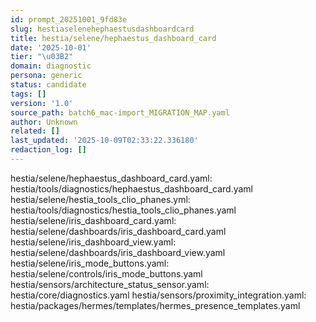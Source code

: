 ```yaml
---
id: prompt_20251001_9fd83e
slug: hestiaselenehephaestusdashboardcard
title: hestia/selene/hephaestus_dashboard_card
date: '2025-10-01'
tier: "\u03B2"
domain: diagnostic
persona: generic
status: candidate
tags: []
version: '1.0'
source_path: batch6_mac-import_MIGRATION_MAP.yaml
author: Unknown
related: []
last_updated: '2025-10-09T02:33:22.336180'
redaction_log: []
---
```


hestia/selene/hephaestus_dashboard_card.yaml: hestia/tools/diagnostics/hephaestus_dashboard_card.yaml
hestia/selene/hestia_tools_clio_phanes.yml: hestia/tools/diagnostics/hestia_tools_clio_phanes.yaml
hestia/selene/iris_dashboard_card.yaml: hestia/selene/dashboards/iris_dashboard_card.yaml
hestia/selene/iris_dashboard_view.yaml: hestia/selene/dashboards/iris_dashboard_view.yaml
hestia/selene/iris_mode_buttons.yaml: hestia/selene/controls/iris_mode_buttons.yaml
hestia/sensors/architecture_status_sensor.yaml: hestia/core/diagnostics.yaml
hestia/sensors/proximity_integration.yaml: hestia/packages/hermes/templates/hermes_presence_templates.yaml

